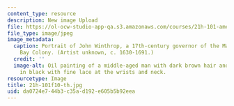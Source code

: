 ```yaml
---
content_type: resource
description: New image Upload
file: https://ol-ocw-studio-app-qa.s3.amazonaws.com/courses/21h-101-american-history-to-1865-fall-2010/da0724e744b3c35ad192e605b5b92eea_21h-101f10-th.jpg
file_type: image/jpeg
image_metadata:
  caption: Portrait of John Winthrop, a 17th-century governor of the Massachusetts
    Bay Colony. (Artist unknown, c. 1630-1691.)
  credit: ''
  image-alt: Oil painting of a middle-aged man with dark brown hair and beard, dressed
    in black with fine lace at the wrists and neck.
resourcetype: Image
title: 21h-101f10-th.jpg
uid: da0724e7-44b3-c35a-d192-e605b5b92eea
---
```

